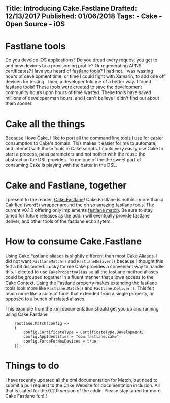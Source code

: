 Title: Introducing Cake.Fastlane
Drafted: 12/13/2017
Published: 01/06/2018
Tags:
    - Cake
    - Open Source
    - iOS
---

# Fastlane tools
Do you develop iOS applications?  Do you dread every request you get to add new devices to a provisioning profile?  Or regenerating APNS certificates?  Have you heard of [fastlane tools](https://fastlane.tools/)?  I had not.  I was wasting hours of development time, or time I could fight with Xamarin, to add one off devices for testing.  Then, a developer told me of a better way.  I found fastlane tools! These tools were created to save the development community hours upon hours of time wasted.  These tools have saved millions of developer man hours, and I can't believe I didn't find out about them sooner.

# Cake all the things
Because I love Cake, I like to port all the command line tools I use for easier consumption to Cake's domain.  This makes it easier for me to automate, and interact with those tools in Cake scripts.  I could very easily use Cake to start a process, pass parameters and not bother with the reuse the abstraction the DSL provides. To me one of the the sweet part of consuming Cake is playing with the batter in the DSL.

# Cake and Fastlane, together
I present to the reader, [Cake.Fastlane](https://www.nuget.org/packages/Cake.Fastlane/)!  Cake.Fastlane is nothing more than a Cakified (word?) wrapper around the oh so amazing fastlane tools.  The current v0.1.0 offering only implements [fastlane match](https://docs.fastlane.tools/actions/match/).  Be sure to stay tuned for future releases as the addin will eventually provide fastlane deliver, and other tools of the fastlane echo sytem.

# How to consume Cake.Fastlane
Using Cake.Fastlane aliases is slightly different than most [Cake Aliases](https://www.cakebuild.net/docs/fundamentals/aliases).  I did not want `FastlaneMatch()` and `FastlaneDeliver()` because I thought this felt a bit disjointed.  Lucky for me Cake provides a convenient way to handle this.  I elected to use `CakePropertyAlias` so all the fastlane method aliases could be grouped together in a fluent manner that allows access to the Cake Context.  Using the Fastlane property makes extending the fastlane tools look more like `Fastlane.Match()` and `Fastlane.Deliver()`.  This felt much more like a suite of tools that extended from a single property, as opposed to a bunch of related aliases.

This example from the xml documentation should get you up and running using Cake.Fastlane

```
    Fastlane.Match(config =>
    {
        config.CertificateType = CertificateType.Development;
        config.AppIdentifier = "com.fastlane.cake";
        config.ForceForNewDevices = true;
    });
```

# Things to do
I have recently updated all the xml documentation for Match, but need to submit a pull request to the Cake Website for documentation inclusion. All that is slated for the 0.2.0 version of the addin.  Please stay tuned for more Cake Fastlane fun!!!
